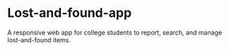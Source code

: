 # Lost-and-found-app

A responsive web app for college students to report, search, and manage lost-and-found items.
